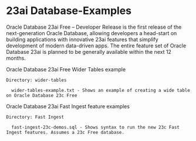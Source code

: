 # 23ai Database-Examples

Oracle Database 23ai Free – Developer Release is the first release of the next-generation
   Oracle Database, allowing developers a head-start on building applications with 
   innovative 23ai features that simplify development of modern data-driven apps. The 
   entire feature set of Oracle Database 23ai is planned to be generally available within 
   the next 12 months.

Oracle Database 23ai Free Wider Tables example

```
Directory: wider-tables

  wider-tables-example.txt - Shows an example of creating a wide table on Oracle Database 23c Free
```

Oracle Database 23ai Fast Ingest feature examples

```
Directory: Fast Ingest

  fast-ingest-23c-demos.sql - Shows syntax to run the new 23c Fast Ingest features. Assumes a 23c Free database.
```
